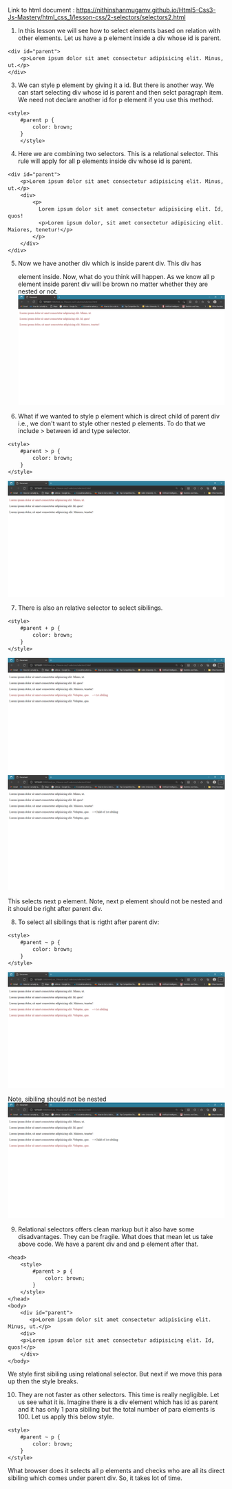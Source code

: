 Link to html document : https://nithinshanmugamv.github.io/Html5-Css3-Js-Mastery/html_css_1/lesson-css/2-selectors/selectors2.html

1. In this lesson we will see how to select elements based on relation with other elements. Let us have a p element inside a div whose id is parent.

```
<div id="parent">
    <p>Lorem ipsum dolor sit amet consectetur adipisicing elit. Minus, ut.</p>
</div>
```

3. We can style p element by giving it a id. But there is another way. We can start selecting div whose id is parent and then selct paragraph item. We need not declare another id for p element if you use this method.

```
<style>
    #parent p {
        color: brown;
    }
    </style>
```

4. Here we are combining two selectors. This is a relational selector. This rule will apply for all p elements inside div whose id is parent.

```
<div id="parent">
    <p>Lorem ipsum dolor sit amet consectetur adipisicing elit. Minus, ut.</p>
    <div>
        <p>
          Lorem ipsum dolor sit amet consectetur adipisicing elit. Id, quos!
          <p>Lorem ipsum dolor, sit amet consectetur adipisicing elit. Maiores, tenetur!</p>
        </p>
    </div>
</div>
```

5. Now we have another div which is inside parent div. This div has <p> element inside. Now, what do you think will happen. As we know all p element inside parent div will be brown no matter whether they are nested or not.
   ![Image](pics/lesson2-1.png?raw=true 'Title')

6. What if we wanted to style p element which is direct child of parent div i.e., we don't want to style other nested p elements. To do that we include > between id and type selector.

```
<style>
    #parent > p {
        color: brown;
    }
</style>
```

![Image](pics/lesson2-2.png?raw=true 'Title')

7. There is also an relative selector to select sibilings.

```
<style>
    #parent + p {
        color: brown;
    }
</style>
```

![Image](pics/lesson2-3.png?raw=true 'Title')
![Image](pics/lesson2-4.png?raw=true 'Title')

This selects next p element. Note, next p element should not be nested and it should be right after parent div.

8. To select all sibilings that is rigtht after parent div:

```
<style>
    #parent ~ p {
        color: brown;
    }
</style>
```

![Image](pics/lesson2-5.png?raw=true 'Title')

Note, sibiling should not be nested
![Image](pics/lesson2-6.png?raw=true 'Title')

9. Relational selectors offers clean markup but it also have some disadvantages. They can be fragile. What does that mean let us take above code. We have a parent div and and p element after that.

```
<head>
    <style>
        #parent > p {
            color: brown;
        }
    </style>
</head>
<body>
    <div id="parent">
       <p>Lorem ipsum dolor sit amet consectetur adipisicing elit. Minus, ut.</p>
    <div>
    <p>Lorem ipsum dolor sit amet consectetur adipisicing elit. Id, quos!</p>
    </div>
</body>
```

We style first sibiling using relational selector. But next if we move this para up then the style breaks.

10. They are not faster as other selectors. This time is really negligible. Let us see what it is. Imagine there is a div element which has id as parent and it has only 1 para sibiling but the total number of para elements is 100. Let us apply this below style.

```
<style>
    #parent ~ p {
        color: brown;
    }
</style>
```

What browser does it selects all p elements and checks who are all its direct sibiling which comes under parent div. So, it takes lot of time.
